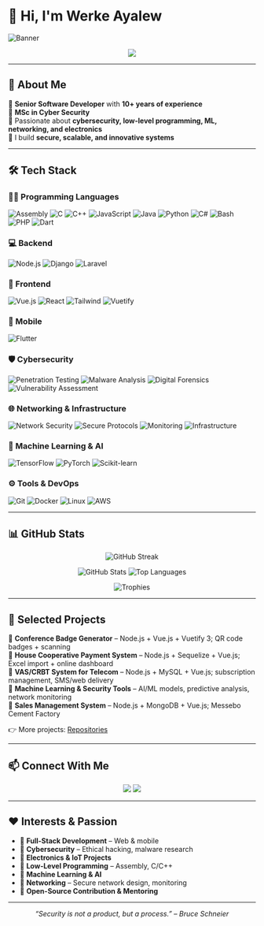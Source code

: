 # 👋 Hi, I'm Werke Ayalew  

![Banner](https://i.imgur.com/DA5xG2k.png) <!-- Replace with your custom banner if needed -->

<p align="center">
  <img src="https://readme-typing-svg.herokuapp.com?size=22&duration=4000&color=36BCF7&center=true&vCenter=true&width=600&lines=Senior+Software+Developer;MSc+in+Cyber+Security;Full+Stack+Web+%26+Mobile+Developer;Cybersecurity+%7C+Machine+Learning+%7C+Networking;Electronics+%26+IoT+hobbyist" />
</p>

---

## 🚀 About Me
🔹 **Senior Software Developer** with **10+ years of experience**  
🔹 **MSc in Cyber Security**  
🔹 Passionate about **cybersecurity, low-level programming, ML, networking, and electronics**  
🔹 I build **secure, scalable, and innovative systems**  

---

## 🛠️ Tech Stack

### 👨‍💻 Programming Languages
<p align="left">
  <img src="https://img.shields.io/badge/Assembly-Low_Level_Programming-6E4C13?style=for-the-badge&logo=assemblyscript&logoColor=white" alt="Assembly" />
  <img src="https://img.shields.io/badge/C-System_Programming-00599C?style=for-the-badge&logo=c&logoColor=white" alt="C" />
  <img src="https://img.shields.io/badge/C++-High_Performance-00599C?style=for-the-badge&logo=cplusplus&logoColor=white" alt="C++" />
  <img src="https://img.shields.io/badge/JavaScript-Web_Development-F7DF1E?style=for-the-badge&logo=javascript&logoColor=black" alt="JavaScript" />
  <img src="https://img.shields.io/badge/Java-Enterprise_Applications-007396?style=for-the-badge&logo=java&logoColor=white" alt="Java" />
  <img src="https://img.shields.io/badge/Python-Data_Science_&_AI-3776AB?style=for-the-badge&logo=python&logoColor=white" alt="Python" />
  <img src="https://img.shields.io/badge/CSharp-Desktop_&_Game_Dev-239120?style=for-the-badge&logo=csharp&logoColor=white" alt="C#" />
  <img src="https://img.shields.io/badge/Bash-Shell_Scripting-4EAA25?style=for-the-badge&logo=gnubash&logoColor=white" alt="Bash" />
  <img src="https://img.shields.io/badge/PHP-Web_Backend-777BB4?style=for-the-badge&logo=php&logoColor=white" alt="PHP" />
  <img src="https://img.shields.io/badge/Dart-Cross_Platform_Apps-0175C2?style=for-the-badge&logo=dart&logoColor=white" alt="Dart" />
</p>

### 💻 Backend
![Node.js](https://img.shields.io/badge/Node.js-339933?style=for-the-badge&logo=node.js&logoColor=white)
![Django](https://img.shields.io/badge/Django-092E20?style=for-the-badge&logo=django&logoColor=white)
![Laravel](https://img.shields.io/badge/Laravel-F05340?style=for-the-badge&logo=laravel&logoColor=white)

### 🎨 Frontend
![Vue.js](https://img.shields.io/badge/Vue.js-35495E?style=for-the-badge&logo=vue.js&logoColor=4FC08D)
![React](https://img.shields.io/badge/React-20232A?style=for-the-badge&logo=react&logoColor=61DAFB)
![Tailwind](https://img.shields.io/badge/Tailwind_CSS-06B6D4?style=for-the-badge&logo=tailwind-css&logoColor=white)
![Vuetify](https://img.shields.io/badge/Vuetify-1867C0?style=for-the-badge&logo=vuetify&logoColor=white)

### 📱 Mobile
![Flutter](https://img.shields.io/badge/Flutter-02569B?style=for-the-badge&logo=flutter&logoColor=white)

### 🛡️ Cybersecurity
![Penetration Testing](https://img.shields.io/badge/Penetration_Testing-Red_Team-FF0000?style=for-the-badge&logo=kalilinux&logoColor=white)
![Malware Analysis](https://img.shields.io/badge/Malware_Analysis-Reverse_Engineering-8B0000?style=for-the-badge&logo=virustotal&logoColor=white)
![Digital Forensics](https://img.shields.io/badge/Digital_Forensics-Incident_Response-000000?style=for-the-badge&logo=autopsy&logoColor=white)
![Vulnerability Assessment](https://img.shields.io/badge/Vulnerability_Assessment-Security_Audit-FF6F00?style=for-the-badge&logo=owasp&logoColor=white)

### 🌐 Networking & Infrastructure
![Network Security](https://img.shields.io/badge/Network_Security-Firewalls_&_IDS-1BA0E2?style=for-the-badge&logo=fortinet&logoColor=white)
![Secure Protocols](https://img.shields.io/badge/Secure_Protocols-SSL_TLS_&_VPN-006699?style=for-the-badge&logo=letsencrypt&logoColor=white)
![Monitoring](https://img.shields.io/badge/Monitoring-Network_&_Traffic_Analysis-007ACC?style=for-the-badge&logo=prometheus&logoColor=white)
![Infrastructure](https://img.shields.io/badge/Infrastructure-SDN_&_Cloud_Networks-2E8B57?style=for-the-badge&logo=cloudflare&logoColor=white)

### 🤖 Machine Learning & AI
![TensorFlow](https://img.shields.io/badge/TensorFlow-FF6F00?style=for-the-badge&logo=tensorflow&logoColor=white)
![PyTorch](https://img.shields.io/badge/PyTorch-EE4C2C?style=for-the-badge&logo=pytorch&logoColor=white)
![Scikit-learn](https://img.shields.io/badge/Scikit_Learn-3499CD?style=for-the-badge&logo=scikitlearn&logoColor=white)


### ⚙️ Tools & DevOps
![Git](https://img.shields.io/badge/Git-Version_Control-F05032?style=for-the-badge&logo=git&logoColor=white)
![Docker](https://img.shields.io/badge/Docker-Containerization-2496ED?style=for-the-badge&logo=docker&logoColor=white)
![Linux](https://img.shields.io/badge/Linux-System_Admin-FCC624?style=for-the-badge&logo=linux&logoColor=black)
![AWS](https://img.shields.io/badge/AWS-Cloud_Services-232F3E?style=for-the-badge&logo=amazon-aws&logoColor=white)

---

## 📊 GitHub Stats

<p align="center">
  <img src="https://github-readme-streak-stats.herokuapp.com?user=werke&theme=tokyonight&hide_border=true" alt="GitHub Streak" />
</p>

<p align="center">
  <img src="https://github-readme-stats.vercel.app/api?username=werke&show_icons=true&theme=tokyonight&count_private=true&hide_border=true" alt="GitHub Stats" />
  <img src="https://github-readme-stats.vercel.app/api/top-langs/?username=werke&layout=compact&theme=tokyonight&hide_border=true" alt="Top Languages" />
</p>

<p align="center">
  <img src="https://github-profile-trophy.vercel.app/?username=werke&theme=onedark&no-frame=true&row=1&column=6" alt="Trophies" />
</p>

---

## 💼 Selected Projects

🔹 **Conference Badge Generator** – Node.js + Vue.js + Vuetify 3; QR code badges + scanning  
🔹 **House Cooperative Payment System** – Node.js + Sequelize + Vue.js; Excel import + online dashboard  
🔹 **VAS/CRBT System for Telecom** – Node.js + MySQL + Vue.js; subscription management, SMS/web delivery  
🔹 **Machine Learning & Security Tools** – AI/ML models, predictive analysis, network monitoring  
🔹 **Sales Management System** – Node.js + MongoDB + Vue.js; Messebo Cement Factory  

👉 More projects: [Repositories](https://github.com/werke?tab=repositories)

---

## 📫 Connect With Me

<p align="center">
  <a href="mailto:werkea2@gmail.com"><img src="https://img.shields.io/badge/Gmail-D14836?style=for-the-badge&logo=gmail&logoColor=white"></a>
  <a href="https://www.linkedin.com/in/werkeayalew/"><img src="https://img.shields.io/badge/LinkedIn-0077B5?style=for-the-badge&logo=linkedin&logoColor=white"></a>
</p>

---

## ❤️ Interests & Passion

- 🔹 **Full-Stack Development** – Web & mobile  
- 🔹 **Cybersecurity** – Ethical hacking, malware research  
- 🔹 **Electronics & IoT Projects**  
- 🔹 **Low-Level Programming** – Assembly, C/C++  
- 🔹 **Machine Learning & AI**  
- 🔹 **Networking** – Secure network design, monitoring  
- 🔹 **Open-Source Contribution & Mentoring**  

---

<p align="center"><i>“Security is not a product, but a process.” – Bruce Schneier</i></p>
